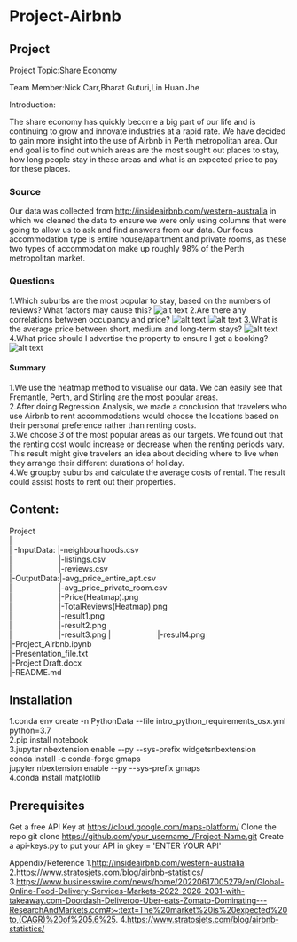 # Project-Airbnb


## Project
Project Topic:Share Economy

Team Member:Nick Carr,Bharat Guturi,Lin Huan Jhe

Introduction:

The share economy has quickly become a big part of our life and is continuing to grow and innovate industries at a rapid rate. We have decided to gain more insight into the use of Airbnb in Perth metropolitan area. Our end goal is to find out which areas are the most sought out places to stay, how long people stay in these areas and what is an expected price to pay for these places.

### Source
Our data was collected from http://insideairbnb.com/western-australia in which we cleaned the data to ensure we were only using columns that were going to allow us to ask and find answers from our data. Our focus accommodation type is entire house/apartment and private rooms, as these two types of accommodation make up roughly 98% of the Perth metropolitan market. 


### Questions
1.Which suburbs are the most popular to stay, based on the numbers of reviews? What factors may cause this?
![alt text](https://github.com/LynHJ/Project-Airbnb/blob/fafad5cb26cf28da81db9cf58b2a51860245eadb/OutputData/TotalReviews(Heatmap).png)
2.Are there any correlations between occupancy and price?
![alt text](https://github.com/LynHJ/Project-Airbnb/blob/fafad5cb26cf28da81db9cf58b2a51860245eadb/OutputData/result1.png)
![alt text](https://github.com/LynHJ/Project-Airbnb/blob/fafad5cb26cf28da81db9cf58b2a51860245eadb/OutputData/result2.png)
3.What is the average price between short, medium and long-term stays?
![alt text](https://github.com/LynHJ/Project-Airbnb/blob/fafad5cb26cf28da81db9cf58b2a51860245eadb/OutputData/result3.png)
4.What price should I advertise the property to ensure I get a booking?
![alt text](https://github.com/LynHJ/Project-Airbnb/blob/17e07f9e8710158b8fdd38b6a81489b798c40256/OutputData/result4.png)

#### Summary
1.We use the heatmap method to visualise our data. We can easily see that Fremantle, Perth, and Stirling are the most popular areas.  
2.After doing Regression Analysis, we made a conclusion that travelers who use Airbnb to rent accommodations would choose the locations based on their personal preference rather than renting costs.  
3.We choose 3 of the most popular areas as our targets. We found out that the renting cost would increase or decrease when the renting periods vary. This result might give travelers an idea about deciding where to live when they arrange their different durations of holiday.  
4.We groupby suburbs and calculate the average costs of rental. The result could assist hosts to rent out their properties.  

## Content:
Project  
|  
|&nbsp;-InputData:&nbsp;|-neighbourhoods.csv  
|&emsp;&emsp;&emsp;&emsp;&emsp;&emsp;|-listings.csv  
|&emsp;&emsp;&emsp;&emsp;&emsp;&emsp;|-reviews.csv  
|-OutputData:|-avg_price_entire_apt.csv  
|&emsp;&emsp;&emsp;&emsp;&emsp;&emsp;|-avg_price_private_room.csv  
|&emsp;&emsp;&emsp;&emsp;&emsp;&emsp;|-Price(Heatmap).png  
|&emsp;&emsp;&emsp;&emsp;&emsp;&emsp;|-TotalReviews(Heatmap).png  
|&emsp;&emsp;&emsp;&emsp;&emsp;&emsp;|-result1.png  
|&emsp;&emsp;&emsp;&emsp;&emsp;&emsp;|-result2.png  
|&emsp;&emsp;&emsp;&emsp;&emsp;&emsp;|-result3.png
|&emsp;&emsp;&emsp;&emsp;&emsp;&emsp;|-result4.png   
|-Project_Airbnb.ipynb  
|-Presentation_file.txt  
|-Project Draft.docx  
|-README.md  

## Installation
1.conda env create -n PythonData --file intro_python_requirements_osx.yml python=3.7  
2.pip install notebook  
3.jupyter nbextension enable --py --sys-prefix widgetsnbextension  
  conda install -c conda-forge gmaps  
  jupyter nbextension enable --py --sys-prefix gmaps  
4.conda install matplotlib  
  

## Prerequisites
Get a free API Key at https://cloud.google.com/maps-platform/
Clone the repo
git clone https://github.com/your_username_/Project-Name.git
Create a api-keys.py to put your API in
gkey = 'ENTER YOUR API'

Appendix/Reference
1.http://insideairbnb.com/western-australia
2.https://www.stratosjets.com/blog/airbnb-statistics/
3.https://www.businesswire.com/news/home/20220617005279/en/Global-Online-Food-Delivery-Services-Markets-2022-2026-2031-with-takeaway.com-Doordash-Deliveroo-Uber-eats-Zomato-Dominating---ResearchAndMarkets.com#:~:text=The%20market%20is%20expected%20to,(CAGR)%20of%205.6%25.
4.https://www.stratosjets.com/blog/airbnb-statistics/

